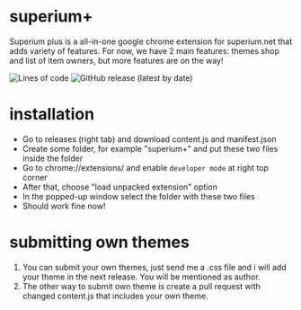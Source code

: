 # superium+
Superium plus is a all-in-one google chrome extension for superium.net that adds variety of features. For now, we have 2 main features: themes shop and list of item owners, but more features are on the way!

![Lines of code](https://img.shields.io/tokei/lines/github/Beriff/superium-plus?style=flat-square) ![GitHub release (latest by date)](https://img.shields.io/github/v/release/Beriff/superium-plus?style=flat-square)

# installation
* Go to releases (right tab) and download content.js and manifest.json
* Create some folder, for example "superium+" and put these two files inside the folder
* Go to chrome://extensions/ and enable `developer mode` at right top corner
* After that, choose "load unpacked extension" option
* In the popped-up window select the folder with these two files
* Should work fine now!

# submitting own themes
1. You can submit your own themes, just send me a .css file and i will add your theme in the next release. You will be mentioned as author.
2. The other way to submit own theme is create a pull request with changed content.js that includes your own theme.

